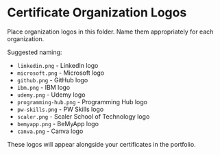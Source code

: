 # Certificate Organization Logos

Place organization logos in this folder. Name them appropriately for each organization.

Suggested naming:

- `linkedin.png` - LinkedIn logo
- `microsoft.png` - Microsoft logo
- `github.png` - GitHub logo
- `ibm.png` - IBM logo
- `udemy.png` - Udemy logo
- `programming-hub.png` - Programming Hub logo
- `pw-skills.png` - PW Skills logo
- `scaler.png` - Scaler School of Technology logo
- `bemyapp.png` - BeMyApp logo
- `canva.png` - Canva logo

These logos will appear alongside your certificates in the portfolio.